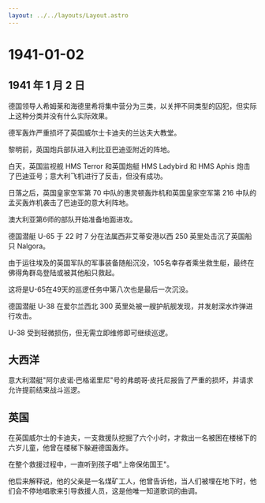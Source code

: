 ```yaml
---
layout: ../../layouts/Layout.astro
---
```


# 1941-01-02

## 1941 年 1 月 2 日

德国领导人希姆莱和海德里希将集中营分为三类，以关押不同类型的囚犯，但实际上这种分类并没有什么实际效果。

德军轰炸严重损坏了英国威尔士卡迪夫的兰达夫大教堂。

黎明前，英国炮兵部队进入利比亚巴迪亚附近的阵地。

白天，英国监视舰 HMS Terror 和英国炮艇 HMS Ladybird 和 HMS Aphis
炮击了巴迪亚号；意大利飞机进行了反击，但没有成功。

日落之后，英国皇家空军第 70 中队的惠灵顿轰炸机和英国皇家空军第 216
中队的孟买轰炸机袭击了巴迪亚的意大利阵地。

澳大利亚第6师的部队开始准备地面进攻。

德国潜艇 U-65 于 22 时 7 分在法属西非艾蒂安港以西 250
英里处击沉了英国船只 Nalgora。

由于运往埃及的英国军队的军事装备随船沉没，105名幸存者乘坐救生艇，最终在佛得角群岛登陆或被其他船只救起。

这将是U-65在49天的巡逻任务中第八次也是最后一次沉没。

德国潜艇 U-38 在爱尔兰西北 300
英里处被一艘护航舰发现，并发射深水炸弹进行攻击。

U-38 受到轻微损伤，但无需立即维修即可继续巡逻。

## 大西洋

意大利潜艇"阿尔皮诺·巴格诺里尼"号的弗朗哥·皮托尼报告了严重的损坏，并请求允许提前结束战斗巡逻。

## 英国

在英国威尔士的卡迪夫，一支救援队挖掘了六个小时，才救出一名被困在楼梯下的六岁儿童，他曾在楼梯下躲避德国轰炸。

在整个救援过程中，一直听到孩子唱"上帝保佑国王"。

他后来解释说，他的父亲是一名煤矿工人，他曾告诉他，当人们被埋在地下时，他们会不停地唱歌来引导救援人员，这是他唯一知道歌词的曲调。